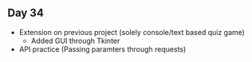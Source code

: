 ## Day 34
- Extension on previous project (solely console/text based quiz game)
  - Added GUI through Tkinter
- API practice (Passing paramters through requests)
